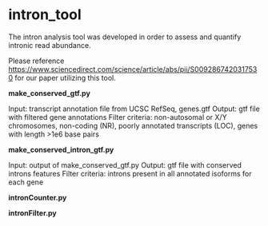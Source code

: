 # intron_tool

The intron analysis tool was developed in order to assess and quantify intronic read abundance.

Please reference https://www.sciencedirect.com/science/article/abs/pii/S0092867420317530 for our paper utilizing this tool.

**make_conserved_gtf.py**

Input: transcript annotation file from UCSC RefSeq, genes.gtf
Output: gtf file with filtered gene annotations
Filter criteria: non-autosomal or X/Y chromosomes, non-coding (NR), poorly annotated transcripts (LOC), genes with length >1e6 base pairs

**make_conserved_intron_gtf.py**

Input: output of make_conserved_gtf.py
Output: gtf file with conserved introns features
Filter criteria: introns present in all annotated isoforms for each gene

**intronCounter.py**

**intronFilter.py**
